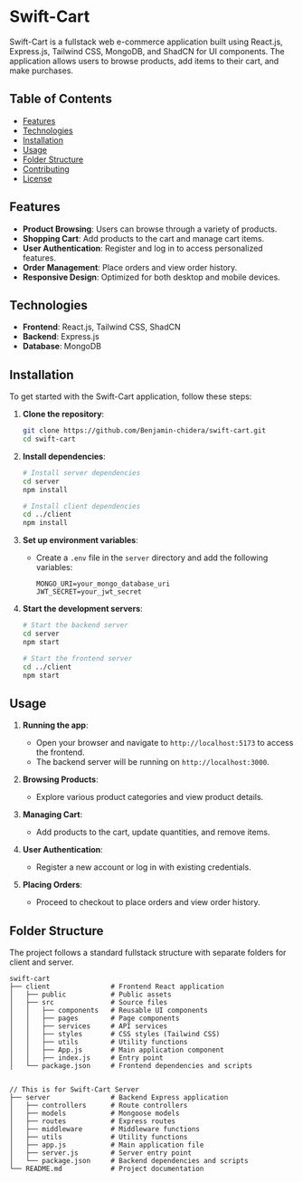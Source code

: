 # Swift-Cart

Swift-Cart is a fullstack web e-commerce application built using React.js, Express.js, Tailwind CSS, MongoDB, and ShadCN for UI components. The application allows users to browse products, add items to their cart, and make purchases.

## Table of Contents

- [Features](#features)
- [Technologies](#technologies)
- [Installation](#installation)
- [Usage](#usage)
- [Folder Structure](#folder-structure)
- [Contributing](#contributing)
- [License](#license)

## Features

- **Product Browsing**: Users can browse through a variety of products.
- **Shopping Cart**: Add products to the cart and manage cart items.
- **User Authentication**: Register and log in to access personalized features.
- **Order Management**: Place orders and view order history.
- **Responsive Design**: Optimized for both desktop and mobile devices.

## Technologies

- **Frontend**: React.js, Tailwind CSS, ShadCN
- **Backend**: Express.js
- **Database**: MongoDB

## Installation

To get started with the Swift-Cart application, follow these steps:

1. **Clone the repository**:
    ```bash
    git clone https://github.com/Benjamin-chidera/swift-cart.git
    cd swift-cart
    ```

2. **Install dependencies**:
    ```bash
    # Install server dependencies
    cd server
    npm install

    # Install client dependencies
    cd ../client
    npm install
    ```

3. **Set up environment variables**:
    - Create a `.env` file in the `server` directory and add the following variables:
      ```plaintext
      MONGO_URI=your_mongo_database_uri
      JWT_SECRET=your_jwt_secret
      ```

4. **Start the development servers**:
    ```bash
    # Start the backend server
    cd server
    npm start

    # Start the frontend server
    cd ../client
    npm start
    ```

## Usage

1. **Running the app**:
    - Open your browser and navigate to `http://localhost:5173` to access the frontend.
    - The backend server will be running on `http://localhost:3000`.

2. **Browsing Products**:
    - Explore various product categories and view product details.

3. **Managing Cart**:
    - Add products to the cart, update quantities, and remove items.

4. **User Authentication**:
    - Register a new account or log in with existing credentials.

5. **Placing Orders**:
    - Proceed to checkout to place orders and view order history.

## Folder Structure

The project follows a standard fullstack structure with separate folders for client and server.

```plaintext
swift-cart
├── client               # Frontend React application
│   ├── public           # Public assets
│   ├── src              # Source files
│   │   ├── components   # Reusable UI components
│   │   ├── pages        # Page components
│   │   ├── services     # API services
│   │   ├── styles       # CSS styles (Tailwind CSS)
│   │   ├── utils        # Utility functions
│   │   ├── App.js       # Main application component
│   │   ├── index.js     # Entry point
│   └── package.json     # Frontend dependencies and scripts


// This is for Swift-Cart Server
├── server               # Backend Express application
│   ├── controllers      # Route controllers
│   ├── models           # Mongoose models
│   ├── routes           # Express routes
│   ├── middleware       # Middleware functions
│   ├── utils            # Utility functions
│   ├── app.js           # Main application file
│   ├── server.js        # Server entry point
│   └── package.json     # Backend dependencies and scripts
└── README.md            # Project documentation
